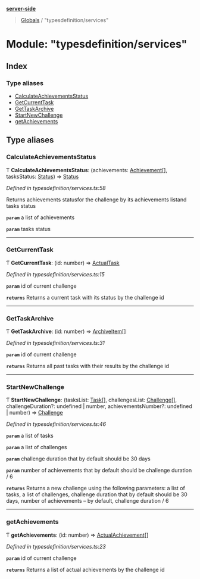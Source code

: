 **[server-side](../README.md)**

> [Globals](../globals.md) / "typesdefinition/services"

# Module: "typesdefinition/services"

## Index

### Type aliases

- [CalculateAchievementsStatus](_typesdefinition_services_.md#calculateachievementsstatus)
- [GetCurrentTask](_typesdefinition_services_.md#getcurrenttask)
- [GetTaskArchive](_typesdefinition_services_.md#gettaskarchive)
- [StartNewChallenge](_typesdefinition_services_.md#startnewchallenge)
- [getAchievements](_typesdefinition_services_.md#getachievements)

## Type aliases

### CalculateAchievementsStatus

Ƭ **CalculateAchievementsStatus**: (achievements: [Achievement](../interfaces/_typesdefinition_interfaces_.achievement.md)[], tasksStatus: [Status](../interfaces/_typesdefinition_interfaces_.status.md)) => [Status](../interfaces/_typesdefinition_interfaces_.status.md)

_Defined in typesdefinition/services.ts:58_

Returns achievements statusfor the challenge by its achievements listand tasks status

**`param`** a list of achievements

**`param`** tasks status

---

### GetCurrentTask

Ƭ **GetCurrentTask**: (id: number) => [ActualTask](../interfaces/_typesdefinition_interfaces_.actualtask.md)

_Defined in typesdefinition/services.ts:15_

**`param`** id of current challenge

**`returns`** Returns a current task with its status by the challenge id

---

### GetTaskArchive

Ƭ **GetTaskArchive**: (id: number) => [ArchiveItem](../interfaces/_typesdefinition_interfaces_.archiveitem.md)[]

_Defined in typesdefinition/services.ts:31_

**`param`** id of current challenge

**`returns`** Returns all past tasks with their results by the challenge id

---

### StartNewChallenge

Ƭ **StartNewChallenge**: (tasksList: [Task](../interfaces/_typesdefinition_interfaces_.task.md)[], challengesList: [Challenge](../interfaces/_typesdefinition_interfaces_.challenge.md)[], challengeDuration?: undefined \| number, achievementsNumber?: undefined \| number) => [Challenge](../interfaces/_typesdefinition_interfaces_.challenge.md)

_Defined in typesdefinition/services.ts:46_

**`param`** a list of tasks

**`param`** a list of challenges

**`param`** challenge duration that by default should be 30 days

**`param`** number of achievements that by default should be challenge duration / 6

**`returns`** Returns a new challenge using the following
parameters: a list of tasks, a list of challenges,
challenge duration that by default should be 30
days, number of achievements – by default,
challenge duration / 6

---

### getAchievements

Ƭ **getAchievements**: (id: number) => [ActualAchievement](../interfaces/_typesdefinition_interfaces_.actualachievement.md)[]

_Defined in typesdefinition/services.ts:23_

**`param`** id of current challenge

**`returns`** Returns a list of actual achievements by the challenge id
